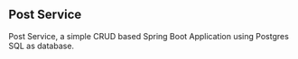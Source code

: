 ## Post Service
Post Service, a simple CRUD based Spring Boot Application using Postgres SQL as database.
